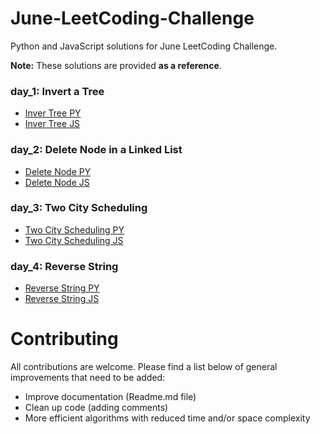 # June-LeetCoding-Challenge
Python and JavaScript solutions for June LeetCoding Challenge.

**Note:** These solutions are provided **as a reference**.

### day_1: Invert a Tree

- [Inver Tree PY](/day_1/invert_tree.py)
- [Inver Tree JS](/day_1/invert_tree.js) 

### day_2: Delete Node in a Linked List

- [Delete Node PY](/day_2/delete_node.py)
- [Delete Node JS](/day_2/delete_node.js) 

### day_3: Two City Scheduling

- [Two City Scheduling PY](/day_3/two_cities_scheduling.py)
- [Two City Scheduling JS](/day_3/two_cities_scheduling.js) 

### day_4: Reverse String

- [Reverse String PY](/day_4/reverse_string.py)
- [Reverse String JS](/day_4/reverse_string.js) 

# Contributing

All contributions are welcome. Please find a list below of general improvements that need to be added:
- Improve documentation (Readme.md file)
- Clean up code (adding comments)
- More efficient algorithms with reduced time and/or space complexity


